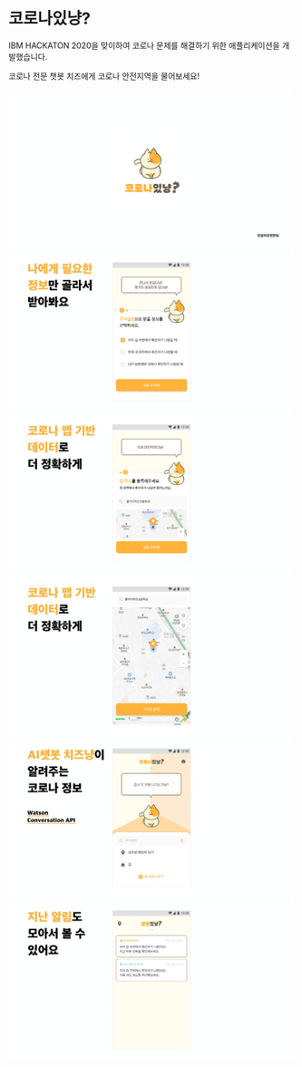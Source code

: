 # 코로나있냥?

IBM HACKATON 2020을 맞이하여 코로나 문제를 해결하기 위한 애플리케이션을 개발했습니다.

코로나 전문 챗봇 치즈에게 코로나 안전지역을 물어보세요!

![image](./etc/img/0.jpg)
![image](./etc/img/1.jpg)
![image](./etc/img/2.jpg)
![image](./etc/img/3.jpg)
![image](./etc/img/4.jpg)
![image](./etc/img/5.jpg)
